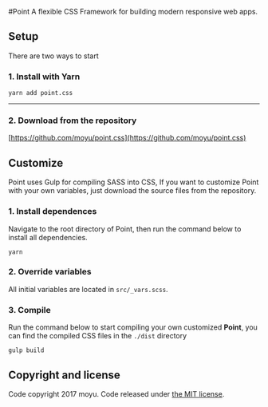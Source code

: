 #Point
A flexible CSS Framework for building modern responsive web apps.

## Setup
There are two ways to start
### 1. Install with Yarn
```
yarn add point.css
```
*****
### 2. Download from the repository
[https://github.com/moyu/point.css](https://github.com/moyu/point.css)

## Customize
Point uses Gulp for compiling SASS into CSS, If you want to customize Point with
your own variables, just download the source files from the repository.

### 1. Install dependences
Navigate to the root directory of Point, then run the command below to install all dependencies.
```
yarn
```

### 2. Override variables
All initial variables are located in `src/_vars.scss`.

### 3. Compile
Run the command below to start compiling your own customized **Point**, you can
find the compiled CSS files in the `./dist` directory

```
gulp build
```

## Copyright and license
Code copyright 2017 moyu. Code released under [the MIT license](https://github.com/moyus/point.css/blob/master/LICENSE).
